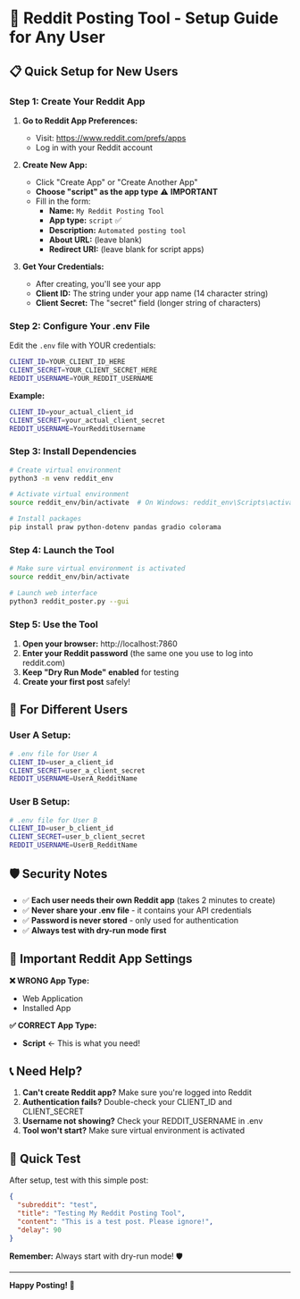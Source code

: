 # 🚀 Reddit Posting Tool - Setup Guide for Any User

## 📋 **Quick Setup for New Users**

### **Step 1: Create Your Reddit App**

1. **Go to Reddit App Preferences:**
   - Visit: https://www.reddit.com/prefs/apps
   - Log in with your Reddit account

2. **Create New App:**
   - Click "Create App" or "Create Another App"
   - **Choose "script" as the app type** ⚠️ **IMPORTANT**
   - Fill in the form:
     - **Name:** `My Reddit Posting Tool`
     - **App type:** `script` ✅
     - **Description:** `Automated posting tool`
     - **About URL:** (leave blank)
     - **Redirect URI:** (leave blank for script apps)

3. **Get Your Credentials:**
   - After creating, you'll see your app
   - **Client ID:** The string under your app name (14 character string)
   - **Client Secret:** The "secret" field (longer string of characters)

### **Step 2: Configure Your .env File**

Edit the `.env` file with YOUR credentials:

```bash
CLIENT_ID=YOUR_CLIENT_ID_HERE
CLIENT_SECRET=YOUR_CLIENT_SECRET_HERE
REDDIT_USERNAME=YOUR_REDDIT_USERNAME
```

**Example:**
```bash
CLIENT_ID=your_actual_client_id
CLIENT_SECRET=your_actual_client_secret
REDDIT_USERNAME=YourRedditUsername
```

### **Step 3: Install Dependencies**

```bash
# Create virtual environment
python3 -m venv reddit_env

# Activate virtual environment
source reddit_env/bin/activate  # On Windows: reddit_env\Scripts\activate

# Install packages
pip install praw python-dotenv pandas gradio colorama
```

### **Step 4: Launch the Tool**

```bash
# Make sure virtual environment is activated
source reddit_env/bin/activate

# Launch web interface
python3 reddit_poster.py --gui
```

### **Step 5: Use the Tool**

1. **Open your browser:** http://localhost:7860
2. **Enter your Reddit password** (the same one you use to log into reddit.com)
3. **Keep "Dry Run Mode" enabled** for testing
4. **Create your first post** safely!

## 🔧 **For Different Users**

### **User A Setup:**
```bash
# .env file for User A
CLIENT_ID=user_a_client_id
CLIENT_SECRET=user_a_client_secret
REDDIT_USERNAME=UserA_RedditName
```

### **User B Setup:**
```bash
# .env file for User B  
CLIENT_ID=user_b_client_id
CLIENT_SECRET=user_b_client_secret
REDDIT_USERNAME=UserB_RedditName
```

## 🛡️ **Security Notes**

- ✅ **Each user needs their own Reddit app** (takes 2 minutes to create)
- ✅ **Never share your .env file** - it contains your API credentials
- ✅ **Password is never stored** - only used for authentication
- ✅ **Always test with dry-run mode first**

## 🚨 **Important Reddit App Settings**

**❌ WRONG App Type:**
- Web Application
- Installed App

**✅ CORRECT App Type:**
- **Script** ← This is what you need!

## 📞 **Need Help?**

1. **Can't create Reddit app?** Make sure you're logged into Reddit
2. **Authentication fails?** Double-check your CLIENT_ID and CLIENT_SECRET
3. **Username not showing?** Check your REDDIT_USERNAME in .env
4. **Tool won't start?** Make sure virtual environment is activated

## 🎯 **Quick Test**

After setup, test with this simple post:

```json
{
  "subreddit": "test",
  "title": "Testing My Reddit Posting Tool",
  "content": "This is a test post. Please ignore!",
  "delay": 90
}
```

**Remember:** Always start with dry-run mode! 🛡️

---

**Happy Posting! 🚀**